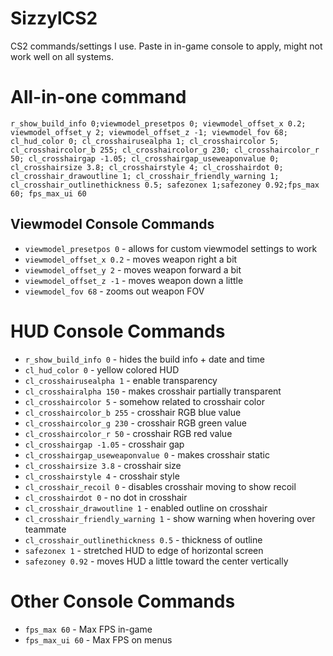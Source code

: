 # SizzylCS2
CS2 commands/settings I use. Paste in in-game console to apply, might not work well on all systems.

# All-in-one command
```r_show_build_info 0;viewmodel_presetpos 0; viewmodel_offset_x 0.2; viewmodel_offset_y 2; viewmodel_offset_z -1; viewmodel_fov 68; cl_hud_color 0; cl_crosshairusealpha 1; cl_crosshaircolor 5; cl_crosshaircolor_b 255; cl_crosshaircolor_g 230; cl_crosshaircolor_r 50; cl_crosshairgap -1.05; cl_crosshairgap_useweaponvalue 0; cl_crosshairsize 3.8; cl_crosshairstyle 4; cl_crosshairdot 0; cl_crosshair_drawoutline 1; cl_crosshair_friendly_warning 1; cl_crosshair_outlinethickness 0.5; safezonex 1;safezoney 0.92;fps_max 60; fps_max_ui 60```

## Viewmodel Console Commands
- ```viewmodel_presetpos 0``` - allows for custom viewmodel settings to work
- ```viewmodel_offset_x 0.2``` - moves weapon right a bit
- ```viewmodel_offset_y 2``` - moves weapon forward a bit
- ```viewmodel_offset_z -1``` - moves weapon down a little
- ```viewmodel_fov 68``` - zooms out weapon FOV

# HUD Console Commands
- ```r_show_build_info 0``` - hides the build info + date and time
- ```cl_hud_color 0``` - yellow colored HUD
- ```cl_crosshairusealpha 1``` - enable transparency
- ```cl_crosshairalpha 150``` - makes crosshair partially transparent
- ```cl_crosshaircolor 5``` - somehow related to crosshair color
- ```cl_crosshaircolor_b 255``` - crosshair RGB blue value
- ```cl_crosshaircolor_g 230``` - crosshair RGB green value
- ```cl_crosshaircolor_r 50``` - crosshair RGB red value
- ```cl_crosshairgap -1.05``` - crosshair gap
- ```cl_crosshairgap_useweaponvalue 0``` - makes crosshair static
- ```cl_crosshairsize 3.8``` - crosshair size
- ```cl_crosshairstyle 4``` - crosshair style
- ```cl_crosshair_recoil 0``` - disables crosshair moving to show recoil
- ```cl_crosshairdot 0``` - no dot in crosshair
- ```cl_crosshair_drawoutline 1``` - enabled outline on crosshair
- ```cl_crosshair_friendly_warning 1``` - show warning when hovering over teammate
- ```cl_crosshair_outlinethickness 0.5``` - thickness of outline
- ```safezonex 1``` - stretched HUD to edge of horizontal screen
- ```safezoney 0.92``` - moves HUD a little toward the center vertically

# Other Console Commands
- ```fps_max 60``` - Max FPS in-game
- ```fps_max_ui 60``` - Max FPS on menus
